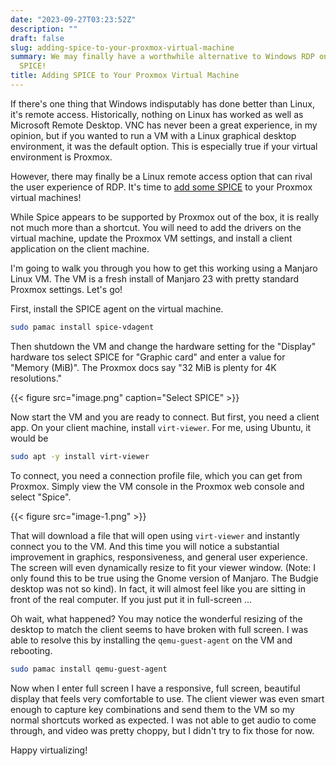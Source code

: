 ```yaml
---
date: "2023-09-27T03:23:52Z"
description: ""
draft: false
slug: adding-spice-to-your-proxmox-virtual-machine
summary: We may finally have a worthwhile alternative to Windows RDP on Linux. Enter
  SPICE!
title: Adding SPICE to Your Proxmox Virtual Machine
---
```



If there's one thing that Windows indisputably has done better than Linux, it's remote access. Historically, nothing on Linux has worked as well as Microsoft Remote Desktop. VNC has never been a great experience, in my opinion, but if you wanted to run a VM with a Linux graphical desktop environment, it was the default option. This is especially true if your virtual environment is Proxmox.

However, there may finally be a Linux remote access option that can rival the user experience of RDP. It's time to [add some SPICE](https://pve.proxmox.com/wiki/SPICE) to your Proxmox virtual machines!

While Spice appears to be supported by Proxmox out of the box, it is really not much more than a shortcut. You will need to add the drivers on the virtual machine, update the Proxmox VM settings, and install a client application on the client machine.

I'm going to walk you through you how to get this working using a Manjaro Linux VM. The VM is a fresh install of Manjaro 23 with pretty standard Proxmox settings. Let's go!

First, install the SPICE agent on the virtual machine.

```bash
sudo pamac install spice-vdagent
```

Then shutdown the VM and change the hardware setting for the "Display" hardware tos select SPICE for "Graphic card" and enter a value for "Memory (MiB)". The Proxmox docs say "32 MiB is plenty for 4K resolutions."

{{< figure src="image.png" caption="Select SPICE" >}}

Now start the VM and you are ready to connect. But first, you need a client app. On your client machine, install `virt-viewer`. For me, using Ubuntu, it would be

```bash
sudo apt -y install virt-viewer
```

To connect, you need a connection profile file, which you can get from Proxmox. Simply view the VM console in the Proxmox web console and select "Spice".

{{< figure src="image-1.png" >}}

That will download a file that will open using `virt-viewer` and instantly connect you to the VM. And this time you will notice a substantial improvement in graphics, responsiveness, and general user experience. The screen will even dynamically resize to fit your viewer window. (Note: I only found this to be true using the Gnome version of Manjaro. The Budgie desktop was not so kind). In fact, it will almost feel like you are sitting in front of the real computer. If you just put it in full-screen ...

Oh wait, what happened? You may notice the wonderful resizing of the desktop to match the client seems to have broken with full screen. I was able to resolve this by installing the `qemu-guest-agent` on the VM and rebooting.

```bash
sudo pamac install qemu-guest-agent
```

Now when I enter full screen I have a responsive, full screen, beautiful display that feels very comfortable to use. The client viewer was even smart enough to capture key combinations and send them to the VM so my normal shortcuts worked as expected. I was not able to get audio to come through, and video was pretty choppy, but I didn't try to fix those for now.

Happy virtualizing!

